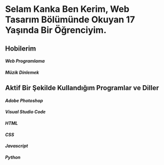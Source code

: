 # Selam Kanka Ben Kerim, Web Tasarım Bölümünde Okuyan 17 Yaşında Bir Öğrenciyim.


## Hobilerim
#### *Web Programlama*
#### *Müzik Dinlemek*

## Aktif Bir Şekilde Kullandığım Programlar ve Diller

#### *Adobe Photoshop*
#### *Visual Studio Code*
#### *HTML*
#### *CSS*
#### *Javascript*
#### *Python*
